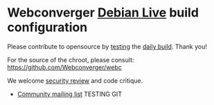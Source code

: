 # Webconverger [Debian Live](http://live.debian.net) build configuration

Please contribute to opensource by [testing](http://build.webconverger.org/) the [daily build](http://build.webconverger.org/latest.iso). Thank you!

For the source of the chroot, please consult: <https://github.com/Webconverger/webc>

We welcome [security review](http://webconverger.org/security/) and code critique.

* [Community mailing list](https://groups.google.com/forum/#!forum/webc-users)
TESTING GIT
